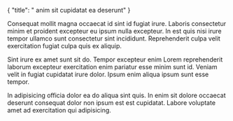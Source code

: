 {
  "title": " anim sit cupidatat ea deserunt"
}

Consequat mollit magna occaecat id sint id fugiat irure. Laboris consectetur minim et proident excepteur eu ipsum nulla excepteur. In est quis nisi irure tempor ullamco sunt consectetur sint incididunt. Reprehenderit culpa velit exercitation fugiat culpa quis ex aliquip.

Sint irure ex amet sunt sit do. Tempor excepteur enim Lorem reprehenderit laborum excepteur exercitation enim pariatur esse minim sunt id. Veniam velit in fugiat cupidatat irure dolor. Ipsum enim aliqua ipsum sunt esse tempor.

In adipisicing officia dolor ea do aliqua sint quis. In enim sit dolore occaecat deserunt consequat dolor non ipsum est est cupidatat. Labore voluptate amet ad exercitation qui adipisicing.